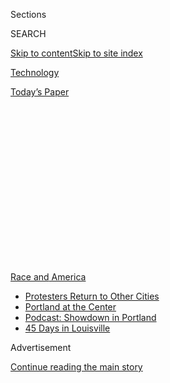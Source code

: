<div id="app">

<div>

<div>

<div>

<div class="NYTAppHideMasthead css-1q2w90k e1suatyy0">

<div class="section css-ui9rw0 e1suatyy2">

<div class="css-eph4ug er09x8g0">

<div class="css-6n7j50">

</div>

<span class="css-1dv1kvn">Sections</span>

<div class="css-10488qs">

<span class="css-1dv1kvn">SEARCH</span>

</div>

[Skip to content](#site-content)[Skip to site
index](#site-index)

</div>

<div id="masthead-section-label" class="css-1wr3we4 eaxe0e00">

[Technology](https://www.nytimes3xbfgragh.onion/section/technology)

</div>

<div class="css-10698na e1huz5gh0">

</div>

</div>

<div id="masthead-bar-one" class="section hasLinks css-15hmgas e1csuq9d3">

<div class="css-uqyvli e1csuq9d0">

</div>

<div class="css-1uqjmks e1csuq9d1">

</div>

<div class="css-9e9ivx">

[](https://myaccount.nytimes3xbfgragh.onion/auth/login?response_type=cookie&client_id=vi)

</div>

<div class="css-1bvtpon e1csuq9d2">

[Today’s
Paper](https://www.nytimes3xbfgragh.onion/section/todayspaper)

</div>

</div>

</div>

</div>

<div data-aria-hidden="false">

<div id="site-content" data-role="main">

<div>

<div class="css-1aor85t" style="opacity:0.000000001;z-index:-1;visibility:hidden">

<div class="css-1hqnpie">

<div class="css-epjblv">

<span class="css-17xtcya">[Technology](/section/technology)</span><span class="css-x15j1o">|</span><span class="css-fwqvlz">Twitter
Adds Warnings to Trump and White House Tweets, Fueling
Tensions</span>

</div>

<div class="css-k008qs">

<div class="css-1iwv8en">

<span class="css-18z7m18"></span>

<div>

</div>

</div>

<span class="css-1n6z4y">https://nyti.ms/36HJflc</span>

<div class="css-1705lsu">

<div class="css-4xjgmj">

<div class="css-4skfbu" data-role="toolbar" data-aria-label="Social Media Share buttons, Save button, and Comments Panel with current comment count" data-testid="share-tools">

  - 
  - 
  - 
  - 
    
    <div class="css-6n7j50">
    
    </div>

  - 
  - 

</div>

</div>

</div>

</div>

</div>

</div>

<div id="NYT_TOP_BANNER_REGION" class="css-13pd83m">

<div>

<div id="styln-prism-menu-1590763508878" class="section interactive-content interactive-size-medium css-1edisqu">

<div class="css-17ih8de interactive-body">

<div id="scroll-container" class="css-1gj85ro">

[<span class="styln-title-wrap"><span class="css-1pje3qr">Race
and</span><span class="css-1pje3qr">
America</span></span>](https://www.nytimes3xbfgragh.onion/news-event/george-floyd-protests-minneapolis-new-york-los-angeles?action=click&pgtype=Article&state=default&region=TOP_BANNER&context=storylines_menu)

  - [Protesters Return to Other
    Cities](https://www.nytimes3xbfgragh.onion/2020/07/26/us/protests-portland-seattle-trump.html?action=click&pgtype=Article&state=default&region=TOP_BANNER&context=storylines_menu)
  - [Portland at the
    Center](https://www.nytimes3xbfgragh.onion/2020/07/24/us/portland-oregon-protests-white-race.html?action=click&pgtype=Article&state=default&region=TOP_BANNER&context=storylines_menu)
  - [Podcast: Showdown in
    Portland](https://www.nytimes3xbfgragh.onion/2020/07/23/podcasts/the-daily/portland-protests.html?action=click&pgtype=Article&state=default&region=TOP_BANNER&context=storylines_menu)
  - [45 Days in
    Louisville](https://www.nytimes3xbfgragh.onion/interactive/2020/07/16/us/black-lives-matter-protests-louisville-breonna-taylor.html?action=click&pgtype=Article&state=default&region=TOP_BANNER&context=storylines_menu)

</div>

</div>

</div>

</div>

</div>

<div id="top-wrapper" class="css-1sy8kpn">

<div id="top-slug" class="css-l9onyx">

Advertisement

</div>

[Continue reading the main
story](#after-top)

<div class="ad top-wrapper" style="text-align:center;height:100%;display:block;min-height:250px">

<div id="top" class="place-ad" data-position="top" data-size-key="top">

</div>

</div>

<div id="after-top">

</div>

</div>

<div>

<div id="sponsor-wrapper" class="css-1hyfx7x">

<div id="sponsor-slug" class="css-19vbshk">

Supported by

</div>

[Continue reading the main
story](#after-sponsor)

<div id="sponsor" class="ad sponsor-wrapper" style="text-align:center;height:100%;display:block">

</div>

<div id="after-sponsor">

</div>

</div>

<div class="css-186x18t">

</div>

<div class="css-1vkm6nb ehdk2mb0">

# Twitter Adds Warnings to Trump and White House Tweets, Fueling Tensions

</div>

Twitter said the tweets, which implied that protesters in Minneapolis
could be shot, glorified violence — the first time it had applied such
warnings to any public figure’s posts.

<div class="css-18e8msd">

<div class="css-vp77d3 epjyd6m0">

<div class="css-1baulvz">

By [<span class="css-1baulvz" itemprop="name">Davey
Alba</span>](https://www.nytimes3xbfgragh.onion/by/davey-alba),
[<span class="css-1baulvz" itemprop="name">Kate
Conger</span>](https://www.nytimes3xbfgragh.onion/by/kate-conger) and
[<span class="css-1baulvz last-byline" itemprop="name">Raymond
Zhong</span>](https://www.nytimes3xbfgragh.onion/by/raymond-zhong)

</div>

</div>

  - 
    
    <div class="css-ld3wwf e16638kd2">
    
    Published May 29, 2020Updated June 3,
    2020
    
    </div>

  - 
    
    <div class="css-4xjgmj">
    
    <div class="css-pvvomx" data-role="toolbar" data-aria-label="Social Media Share buttons, Save button, and Comments Panel with current comment count" data-testid="share-tools">
    
      - 
      - 
      - 
      - 
        
        <div class="css-6n7j50">
        
        </div>
    
      - 
      - 
    
    </div>
    
    </div>

</div>

</div>

<div class="section meteredContent css-1r7ky0e" name="articleBody" itemprop="articleBody">

<div class="css-79elbk" data-testid="photoviewer-wrapper">

<div class="css-z3e15g" data-testid="photoviewer-wrapper-hidden">

</div>

<div class="css-1a48zt4 ehw59r15" data-testid="photoviewer-children">

![<span class="css-16f3y1r e13ogyst0" data-aria-hidden="true">President
Trump on Thursday signed an executive order meant to limit social media
companies’ legal protections against liability
claims.</span><span class="css-cnj6d5 e1z0qqy90" itemprop="copyrightHolder"><span class="css-1ly73wi e1tej78p0">Credit...</span><span>Doug
Mills/The New York
Times</span></span>](https://static01.graylady3jvrrxbe.onion/images/2020/05/29/world/29trump-twitter-1/merlin_172931115_a46552ea-338d-4dcd-b9d1-33132a437045-articleLarge.jpg?quality=75&auto=webp&disable=upscale)

</div>

</div>

<div class="css-1fanzo5 StoryBodyCompanionColumn">

<div class="css-53u6y8">

Twitter escalated its confrontation with President Trump on Friday,
adding warning labels to two [tweets by Mr.
Trump](https://www.nytimes3xbfgragh.onion/2020/06/03/us/politics/trump-twitter-fact-check.html)
and the official White House Twitter account that implied that
[protesters in
Minneapolis](https://www.nytimes3xbfgragh.onion/2020/05/30/us/george-floyd-minneapolis.html)
could be shot.

</div>

</div>

<div>

</div>

<div class="css-1fanzo5 StoryBodyCompanionColumn">

<div class="css-53u6y8">

Amid the unrest in Minnesota, Mr. Trump
[posted](https://twitter.com/realDonaldTrump/status/1266231100780744704)a
message on Twitter early Friday saying that “when the looting starts,
the shooting starts.” Twitter quickly prevented users from viewing the
tweet without reading a brief notice that the post glorified violence,
the first time it had applied such a warning on any public figure’s
tweets. The [official White House account then
reposted](https://twitter.com/WhiteHouse/status/1266342941649506304) Mr.
Trump’s message; Twitter responded by adding the same notice.

</div>

</div>

<div class="css-1fanzo5 StoryBodyCompanionColumn">

<div class="css-53u6y8">

Twitter’s actions came a day after Mr. Trump [signed an executive
order](https://www.nytimes3xbfgragh.onion/2020/05/28/us/politics/trump-jack-dorsey.html)
to limit its legal protections under a statute that shields social media
companies from liability for the content posted on their platforms.
Twitter [publicly opposed the executive
order](https://twitter.com/Policy/status/1266170586197262337), calling
it “a reactionary and politicized approach to a landmark law,” ramping
up a conflict with Mr. Trump that has exploded this week.

</div>

</div>

<div>

</div>

<div class="css-1fanzo5 StoryBodyCompanionColumn">

<div class="css-53u6y8">

The decision to add the new warning labels was approved by Jack Dorsey,
Twitter’s chief executive, after a late-night debate among company
officials, said a person with knowledge of the deliberations. Twitter
further tightened restrictions on the messages from Mr. Trump and the
White House by blocking users from liking or replying to them, though
people could still retweet the messages if they added a comment of their
own.

But Twitter did not go as far as taking the posts down, saying it was in
the public’s interest that the messages remain
accessible.

</div>

</div>

<div class="css-79elbk" data-testid="photoviewer-wrapper">

<div class="css-z3e15g" data-testid="photoviewer-wrapper-hidden">

</div>

<div class="css-1a48zt4 ehw59r15" data-testid="photoviewer-children">

<div class="css-1xdhyk6 erfvjey0">

<span class="css-1ly73wi e1tej78p0">Image</span>

<div class="css-zjzyr8">

<div data-testid="lazyimage-container" style="height:176.57777777777775px">

</div>

</div>

</div>

</div>

</div>

<div class="css-1fanzo5 StoryBodyCompanionColumn">

<div class="css-53u6y8">

The back-and-forth between [Mr. Trump and
Twitter](https://www.nytimes3xbfgragh.onion/2020/06/03/us/politics/trump-twitter-fact-check.html)
on Friday punctuated a week of conflict between the two.

</div>

</div>

<div class="css-1fanzo5 StoryBodyCompanionColumn">

<div class="css-53u6y8">

The tussle began after Mr. Trump tweeted a hurtful and unsubstantiated
conspiracy theory
[this](https://twitter.com/realDonaldTrump/status/1257258214615367680?ref_src=twsrc%5Etfw%7Ctwcamp%5Etweetembed%7Ctwterm%5E1257258214615367680%7Ctwgr%5E&ref_url=https%3A%2F%2Fwww.nytimes3xbfgragh.onion%2F2020%2F05%2F26%2Fbusiness%2Fletter-to-twitter-ceo.html)
[month](https://twitter.com/realDonaldTrump/status/1260161295019630592?ref_src=twsrc%5Etfw%7Ctwcamp%5Etweetembed%7Ctwterm%5E1260161295019630592%7Ctwgr%5E&ref_url=https%3A%2F%2Fwww.nytimes3xbfgragh.onion%2F2020%2F05%2F26%2Fbusiness%2Fletter-to-twitter-ceo.html)
to attack the MSNBC host Joe Scarborough, which [caused critics to call
on Twitter to remove the
messages](https://www.nytimes3xbfgragh.onion/2020/05/26/opinion/trump-scarborough-twitter.html).
While Twitter did not take those posts down, [it added fact-checking
labels for the first
time](https://www.nytimes3xbfgragh.onion/2020/05/26/technology/twitter-trump-mail-in-ballots.html)
to two of the president’s election-related posts on Tuesday. The labels
stood out because Twitter for years did little to moderate Mr. Trump’s
often inaccurate and threatening posts.

That immediately ignited Mr. Trump’s ire. He accused Twitter of stifling
free speech and said he would not allow the social media companies to
operate unfettered. And in an apparent act of retaliation, he [signed
the executive
order](https://www.nytimes3xbfgragh.onion/2020/05/28/us/politics/trump-jack-dorsey.html)
on Thursday taking aim at Section 230 of the Communications Decency Act,
which provides the liability shield to the tech companies.

</div>

</div>

<div>

</div>

<div class="css-1fanzo5 StoryBodyCompanionColumn">

<div class="css-53u6y8">

Twitter and Mr. Trump are now in a standoff. The company has said it
will continue putting warning labels and restrictions on tweets that
incite violence or spread false information about elections and the
coronavirus. And Mr. Trump, who once tweeted up to 108 times a day this
month, shows no signs of stopping his usage of the service, lashing out
on Friday on Twitter about Twitter itself.

“Twitter is doing nothing about all of the lies & propaganda being put
out by China or the Radical Left Democrat Party,” [he
wrote](https://twitter.com/realDonaldTrump/status/1266326065833824257).
“They have targeted Republicans, Conservatives & the President of the
United States. Section 230 should be revoked by Congress. Until then, it
will be regulated\!”

He posted several other tweets citing similar views by his favorite Fox
News hosts. And as if daring Twitter, he posted another message about
looting leading to shooting on Friday afternoon.

</div>

</div>

<div class="css-cfo9c3">

</div>

<div class="css-1fanzo5 StoryBodyCompanionColumn">

<div class="css-53u6y8">

In its separate Twitter account, the White House [jabbed directly at Mr.
Dorsey](https://twitter.com/WhiteHouse/status/1266373803870806023): “The
President did not glorify violence. He clearly condemned it. @Jack and
Twitter’s biased, bad-faith ‘fact-checkers’ have made it clear: Twitter
is a publisher, not a platform.”

And Dan Scavino, the president’s deputy chief of staff, said Twitter
should be targeting the protesters in Minneapolis. “Twitter is targeting
the President of the United States 24/7, while turning their heads to
protest organizers who are planning, plotting, and communicating their
next moves daily on this very platform,” [he
wrote](https://twitter.com/Scavino45/status/1266343153466060803). He
added that Twitter was full of it and “more and more people are
beginning to get it.”

[Twitter
said](https://twitter.com/TwitterComms/status/1266267446979129345) it
had decided to restrict Mr. Trump’s tweet about the protests in
Minnesota “based on the historical context of the last line, its
connection to violence, and the risk it could inspire similar actions
today.” It had applied a warning label [on a
tweet](https://twitter.com/OsmarTerra/status/1246474430676643842) from
the Brazilian minister of citizenship, Osmar Terra, last month, but the
label was not for glorifying violence.

Mr. Dorsey also
[tweeted](https://twitter.com/jack/status/1266390510278569984) on Friday
morning that social networks’ fact-checking process should use
open-source technology — software that is created and shared for general
use — and be verifiable by everyone. He did not respond to a request for
comment.

The conflict has thrown Twitter into chaos, with employees racing to
take action on Mr. Trump’s tweets while also scrambling to protect
themselves from harassment. [After Mr. Trump and his allies lashed
out](https://www.nytimes3xbfgragh.onion/2020/05/27/technology/trump-twitter.html)
at one Twitter employee who had publicly criticized Mr. Trump and other
Republican leaders, other employees removed their company affiliation
from their social media profiles or locked their accounts from public
view.

First Amendment scholars said Friday that Mr. Trump and his allies had
it backward and that he was the one trying to stifle speech that clashed
with his own views.

“Fundamentally this dispute is about whether Twitter has the right to
disagree with, criticize, and respond to the president,” said Jameel
Jaffer, executive director at the Knight First Amendment Institute at
Columbia University. “Obviously, it does. It is remarkable and truly
chilling that the president and his advisers seem to believe otherwise.”

</div>

</div>

<div class="css-1fanzo5 StoryBodyCompanionColumn">

<div class="css-53u6y8">

Revoking Section 230 protections would expose Twitter and other online
platforms to expansive potential legal vulnerability that could
undermine the fundamentals of their businesses. But it would also remove
the very legal standard that has allowed Mr. Trump to use Twitter so
effectively to communicate with his more than 80 million followers — no
matter how incendiary, false and even defamatory his messages may be.

Without a liability shield, Twitter and online companies would be forced
to [police accounts like Mr. Trump’s even more
closely](https://www.nytimes3xbfgragh.onion/2020/05/28/us/politics/trump-jack-dorsey.html)
to guard themselves against legal action.

Twitter has for years [faced
criticism](https://www.nytimes3xbfgragh.onion/2019/10/15/technology/trump-twitter-account.html)
over Mr. Trump’s posts on the platform. The company has said repeatedly
that the president did not violate its terms of service, however much he
appeared to skirt the line. It has also said that [blocking world
leaders](https://blog.twitter.com/en_us/topics/company/2018/world-leaders-and-twitter.html)
from the service or removing their tweets would hinder public debate.

Twitter did [announce last
year](https://www.nytimes3xbfgragh.onion/2019/06/27/technology/twitter-politicans-labels-abuse.html),
however, that it would in certain cases place warning labels on posts
from political figures that broke its rules, the feature it used with
Mr. Trump’s tweet about Minneapolis.

Mr. Trump’s message implying that the Minneapolis protesters could be
shot was also [posted on his official Facebook
page](https://www.facebookcorewwwi.onion/DonaldTrump/posts/10164767134275725),
where it appears without any warning labels. Mark Zuckerberg, the
company’s chief executive, [told Fox
News](https://www.foxnews.com/media/facebook-mark-zuckerberg-twitter-fact-checking-trump)
this week that he was uncomfortable with Facebook’s being “the arbiter
of truth of everything that people say online.”

Protests have raged in Minneapolis this week over the death on Monday of
George Floyd, a black man who had been pinned down by a white police
officer who pressed his knee on Mr. Floyd’s neck.

Frederike Kaltheuner, a tech policy fellow at the Mozilla Foundation,
said Twitter’s confrontation with Mr. Trump raised questions about how
the platform would treat other world leaders. In March, the company
deleted posts by the presidents of Brazil and Venezuela that contained
unproven information about Covid-19 treatments.

</div>

</div>

<div class="css-1fanzo5 StoryBodyCompanionColumn">

<div class="css-53u6y8">

“I doubt that Twitter has the resources to consistently apply rules to
all heads of states that use their platform in all sorts of languages,”
Ms. Kaltheuner said. “From all we know about the many inconsistent ways
in which other policies are being enforced, my guess is that places that
rarely make U.S. news will likely be overlooked.”

In Mr. Trump’s tweets about Minneapolis on Friday, he also criticized
the response by Mayor Jacob Frey, a Democrat. Mr. Trump said Mr. Frey
must “get his act together and bring the City under control, or I will
send in the National Guard & get the job done right.”

Mr. Frey did not know about Mr. Trump’s tweets until a reporter read
them aloud during a news conference early on Friday. The mayor shook his
head and slammed a podium for emphasis.

“Weakness is refusing to take responsibility for your own actions,” he
said. “Weakness is pointing your finger at somebody else during a time
of crisis.”

He added, “Donald Trump knows nothing about the strength of
Minneapolis.”

Peter Baker, Russell Goldman and Adam Satariano contributed reporting.

</div>

</div>

<div>

</div>

</div>

<div>

</div>

<div>

</div>

<div>

</div>

<div>

<div id="bottom-wrapper" class="css-1ede5it">

<div id="bottom-slug" class="css-l9onyx">

Advertisement

</div>

[Continue reading the main
story](#after-bottom)

<div id="bottom" class="ad bottom-wrapper" style="text-align:center;height:100%;display:block;min-height:90px">

</div>

<div id="after-bottom">

</div>

</div>

</div>

</div>

</div>

## Site Index

<div>

</div>

## Site Information Navigation

  - [© <span>2020</span> <span>The New York Times
    Company</span>](https://help.nytimes3xbfgragh.onion/hc/en-us/articles/115014792127-Copyright-notice)

<!-- end list -->

  - [NYTCo](https://www.nytco.com/)
  - [Contact
    Us](https://help.nytimes3xbfgragh.onion/hc/en-us/articles/115015385887-Contact-Us)
  - [Work with us](https://www.nytco.com/careers/)
  - [Advertise](https://nytmediakit.com/)
  - [T Brand Studio](http://www.tbrandstudio.com/)
  - [Your Ad
    Choices](https://www.nytimes3xbfgragh.onion/privacy/cookie-policy#how-do-i-manage-trackers)
  - [Privacy](https://www.nytimes3xbfgragh.onion/privacy)
  - [Terms of
    Service](https://help.nytimes3xbfgragh.onion/hc/en-us/articles/115014893428-Terms-of-service)
  - [Terms of
    Sale](https://help.nytimes3xbfgragh.onion/hc/en-us/articles/115014893968-Terms-of-sale)
  - [Site
    Map](https://spiderbites.nytimes3xbfgragh.onion)
  - [Help](https://help.nytimes3xbfgragh.onion/hc/en-us)
  - [Subscriptions](https://www.nytimes3xbfgragh.onion/subscription?campaignId=37WXW)

</div>

</div>

</div>

</div>
